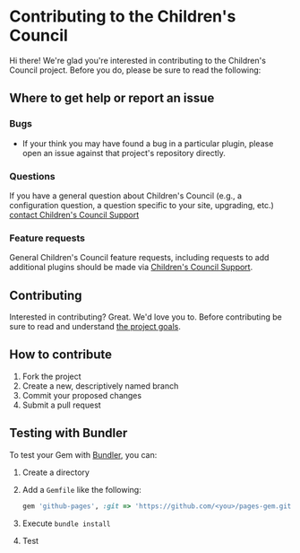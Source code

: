 # Contributing to the Children's Council

Hi there! We're glad you're interested in contributing to the Children's Council project. Before you do, please be sure to read the following:

## Where to get help or report an issue

### Bugs

* If your think you may have found a bug in a particular plugin, please open an issue against that project's repository directly.

### Questions

If you have a general question about Children's Council (e.g., a configuration question, a question specific to your site, upgrading, etc.) [contact Children's Council Support](mailto:support@childrenscouncil.org)

### Feature requests

General Children's Council feature requests, including requests to add additional plugins should be made via [Children's Council Support](mailto:support@childrenscouncil.org).

## Contributing

Interested in contributing? Great. We'd love you to. Before contributing be sure to read and understand [the project goals](https://github.com/github/pages-gem/blob/master/README.md#project-goals).

## How to contribute

1. Fork the project
2. Create a new, descriptively named branch
3. Commit your proposed changes
4. Submit a pull request

## Testing with Bundler

To test your Gem with [Bundler](http://bundler.io), you can:

1. Create a directory
2. Add a `Gemfile` like the following:

    ```ruby
    gem 'github-pages', :git => 'https://github.com/<you>/pages-gem.git', :branch => '<your branch name>', :require => 'gh-pages'
    ```

3. Execute `bundle install`
4. Test